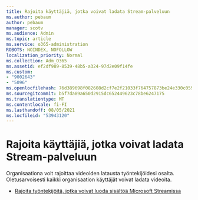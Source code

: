 ```yaml
---
title: Rajoita käyttäjiä, jotka voivat ladata Stream-palveluun
ms.author: pebaum
author: pebaum
manager: scotv
ms.audience: Admin
ms.topic: article
ms.service: o365-administration
ROBOTS: NOINDEX, NOFOLLOW
localization_priority: Normal
ms.collection: Adm_O365
ms.assetid: ef2df989-8539-48b5-a324-97d2e09f14fe
ms.custom:
- "9002643"
- "5096"
ms.openlocfilehash: 76d389698f082608d2cf7e2f21033f764757873be24e330c0596e053b4a85ea6
ms.sourcegitcommit: b5f7da89a650d2915dc652449623c78be6247175
ms.translationtype: MT
ms.contentlocale: fi-FI
ms.lasthandoff: 08/05/2021
ms.locfileid: "53943120"
---
```

# <a name="restrict-users-who-can-upload-to-stream"></a>Rajoita käyttäjiä, jotka voivat ladata Stream-palveluun

Organisaationa voit rajoittaa videoiden latausta työntekijöidesi osalta. Oletusarvoisesti kaikki organisaation käyttäjät voivat ladata videoita.

- [Rajoita työntekijöitä, jotka voivat luoda sisältöä Microsoft Streamissa](/stream/restrict-uploaders)
